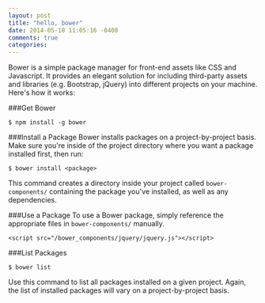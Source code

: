 ```yaml
---
layout: post
title: "hello, bower"
date: 2014-05-18 11:05:16 -0400
comments: true
categories: 
---
```


Bower is a simple package manager for front-end assets like CSS and
Javascript. It provides an elegant solution for including third-party assets and libraries (e.g.
Bootstrap, jQuery) into different projects on your machine.  Here's how it
works:

###Get Bower
```
$ npm install -g bower
```

###Install a Package
Bower installs packages on a project-by-project basis.  Make sure
you're inside of the project directory where you want a package installed first,
then run:

```
$ bower install <package>
```

This command creates a directory inside your project called ```bower-components/```
containing the package you've installed, as well as any dependencies.

###Use a Package
To use a Bower package, simply reference the appropriate files in ```bower-components/``` manually.  

```
<script src="/bower_components/jquery/jquery.js"></script>
```

###List Packages

```
$ bower list
```

Use this command to list all packages installed on a given project.  Again, the list of
installed packages will vary on a project-by-project basis.
